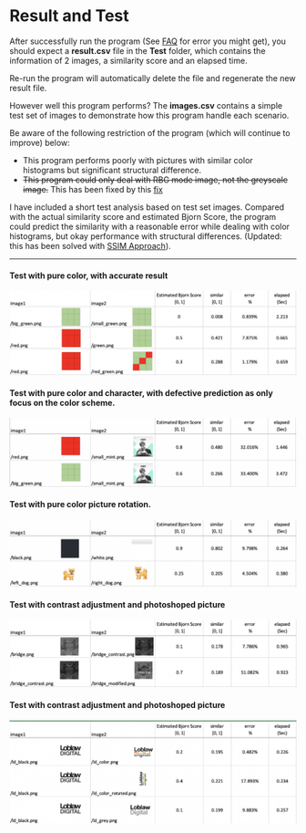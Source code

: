 # Result and Test
After successfully run the program (See [FAQ](https://github.com/discoliver/image_comparison#faq) for error you might get), you should expect a **result.csv** file in the **Test** folder, which contains the information of 2 images, a similarity score and an elapsed time.

Re-run the program will automatically delete the file and regenerate the new result file.

However well this program performs? The **images.csv** contains a simple test set of images to demonstrate how this program handle each scenario.  

Be aware of the following restriction of the program (which will continue to improve) below:
>
- This program performs poorly with pictures with similar color histograms but significant structural difference.  
- ~~This program could only deal with RBG mode image, not the greyscale image.~~ This has been fixed by this [fix](https://github.com/discoliver/image_comparison/commit/830cdd09a56e861a5aa52604328442d17531594e)

I have included a short test analysis based on test set images. Compared with the actual similarity score and estimated Bjorn Score, the program could predict the similarity with a reasonable error while dealing with color histograms, but okay performance with structural differences. (Updated: this has been solved with [SSIM Approach](https://github.com/discoliver/image_comparison_opencv)).    

---
#### Test with pure color, with accurate result
![Color Comparison](../Test/test_result/color.png)  

#### Test with pure color and character, with  defective prediction as only focus on the color scheme.  
![Color Mint](../Test/test_result/color_mint.png)

#### Test with pure color picture rotation.
![Color and Rotation](../Test/test_result/rotation.png)  

#### Test with contrast adjustment and photoshoped picture
![Contrast Photoshop](../Test/test_result/contrast_photoshop.png)  

#### Test with contrast adjustment and photoshoped picture
![Color Adjustment](../Test/test_result/color_adjustment.png)  
